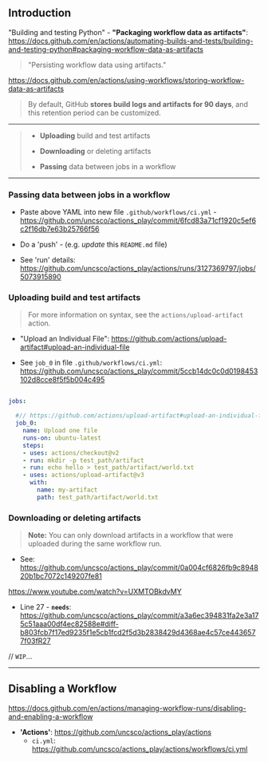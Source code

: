 ## Introduction

"Building and testing Python" - **"Packaging workflow data as artifacts"**:
https://docs.github.com/en/actions/automating-builds-and-tests/building-and-testing-python#packaging-workflow-data-as-artifacts

> "Persisting workflow data using artifacts."

https://docs.github.com/en/actions/using-workflows/storing-workflow-data-as-artifacts

> By default, GitHub **stores build logs and artifacts for 90 days**, and this retention period can be customized.

----

> - **Uploading** build and test artifacts
>
> - **Downloading** or deleting artifacts
>
> - **Passing** data between jobs in a workflow

----

### **Passing** data between jobs in a workflow

- Paste above YAML into new file `.github/workflows/ci.yml` - https://github.com/uncsco/actions_play/commit/6fcd83a71cf1920c5ef6c2f16db7e63b25766f56

- Do a 'push' - (e.g. *update* this `README.md` file)

- See 'run' details: https://github.com/uncsco/actions_play/actions/runs/3127369797/jobs/5073915890

### **Uploading** build and test artifacts

> For more information on syntax, see the `actions/upload-artifact` action.

- "Upload an Individual File": https://github.com/actions/upload-artifact#upload-an-individual-file

- See `job_0` in file `.github/workflows/ci.yml`: https://github.com/uncsco/actions_play/commit/5ccb14dc0c0d0198453102d8cce8f5f5b004c495

```yaml

jobs:

  #// https://github.com/actions/upload-artifact#upload-an-individual-file
  job_0:
    name: Upload one file
    runs-on: ubuntu-latest
    steps:
    - uses: actions/checkout@v2
    - run: mkdir -p test_path/artifact
    - run: echo hello > test_path/artifact/world.txt
    - uses: actions/upload-artifact@v3
      with:
        name: my-artifact
        path: test_path/artifact/world.txt
```

### **Downloading** or deleting artifacts

> **Note:** You can only download artifacts in a workflow that were uploaded during the same workflow run.

- See: https://github.com/uncsco/actions_play/commit/0a004cf6826fb9c894820b1bc7072c149207fe81

https://www.youtube.com/watch?v=UXMTOBkdvMY

- Line 27 - **`needs`**: https://github.com/uncsco/actions_play/commit/a3a6ec394831fa2e3a175c51aaa00df4ec82588e#diff-b803fcb7f17ed9235f1e5cb1fcd2f5d3b2838429d4368ae4c57ce4436577f03fR27

// `WIP`...

----

## Disabling a Workflow

https://docs.github.com/en/actions/managing-workflow-runs/disabling-and-enabling-a-workflow

- **'Actions'**: https://github.com/uncsco/actions_play/actions
    - `ci.yml`: https://github.com/uncsco/actions_play/actions/workflows/ci.yml

